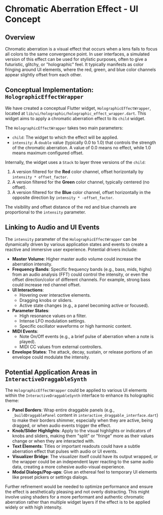 # Chromatic Aberration Effect - UI Concept

## Overview

Chromatic aberration is a visual effect that occurs when a lens fails to focus all colors to the same convergence point. In user interfaces, a simulated version of this effect can be used for stylistic purposes, often to give a futuristic, glitchy, or "holographic" feel. It typically manifests as color fringing around UI elements, where the red, green, and blue color channels appear slightly offset from each other.

## Conceptual Implementation: `HolographicEffectWrapper`

We have created a conceptual Flutter widget, `HolographicEffectWrapper`, located at `lib/ui/holographic/holographic_effect_wrapper.dart`. This widget aims to apply a chromatic aberration effect to its `child` widget.

The `HolographicEffectWrapper` takes two main parameters:
-   `child`: The widget to which the effect will be applied.
-   `intensity`: A `double` value (typically 0.0 to 1.0) that controls the strength of the chromatic aberration. A value of 0.0 means no effect, while 1.0 means maximum configured offset.

Internally, the widget uses a `Stack` to layer three versions of the `child`:
1.  A version filtered for the **Red** color channel, offset horizontally by `intensity * offset_factor`.
2.  A version filtered for the **Green** color channel, typically centered (no offset).
3.  A version filtered for the **Blue** color channel, offset horizontally in the opposite direction by `intensity * -offset_factor`.

The visibility and offset distance of the red and blue channels are proportional to the `intensity` parameter.

## Linking to Audio and UI Events

The `intensity` parameter of the `HolographicEffectWrapper` can be dynamically driven by various application states and events to create a reactive and immersive user experience. Potential drivers include:

*   **Master Volume**: Higher master audio volume could increase the aberration intensity.
*   **Frequency Bands**: Specific frequency bands (e.g., bass, mids, highs) from an audio analysis (FFT) could control the intensity, or even the offset direction/color of different channels. For example, strong bass could increase red channel offset.
*   **UI Interactions**:
    *   Hovering over interactive elements.
    *   Dragging knobs or sliders.
    *   Active state changes (e.g., a panel becoming active or focused).
*   **Parameter States**:
    *   High resonance values on a filter.
    *   Intense LFO modulation settings.
    *   Specific oscillator waveforms or high harmonic content.
*   **MIDI Events**:
    *   Note On/Off events (e.g., a brief pulse of aberration when a note is played).
    *   MIDI CC values from external controllers.
*   **Envelope States**: The attack, decay, sustain, or release portions of an envelope could modulate the intensity.

## Potential Application Areas in `InteractiveDraggableSynth`

The `HolographicEffectWrapper` could be applied to various UI elements within the `InteractiveDraggableSynth` interface to enhance its holographic theme:

*   **Panel Borders**: Wrap entire draggable panels (e.g., `_buildDraggablePanel` content in `interactive_draggable_interface.dart`) to make their borders shimmer, especially when they are active, being dragged, or when audio events trigger the effect.
*   **Knob/Slider Highlights**: Apply to the visual highlights or indicators of knobs and sliders, making them "split" or "fringe" more as their values change or when they are interacted with.
*   **Text Elements**: Titles or important readouts could have a subtle aberration effect that pulses with audio or UI events.
*   **Visualizer Bridge**: The visualizer itself could have its output wrapped, or the wrapper could be an independent layer reacting to the same audio data, creating a more cohesive audio-visual experience.
*   **Modal Dialogs/Pop-ups**: Give an ethereal feel to temporary UI elements like preset pickers or settings dialogs.

Further refinement would be needed to optimize performance and ensure the effect is aesthetically pleasing and not overly distracting. This might involve using shaders for a more performant and authentic chromatic aberration rather than multiple widget layers if the effect is to be applied widely or with high intensity.
